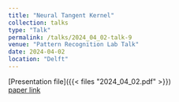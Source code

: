 ```yaml
---
title: "Neural Tangent Kernel"
collection: talks
type: "Talk"
permalink: /talks/2024_04_02-talk-9
venue: "Pattern Recognition Lab Talk"
date: 2024-04-02
location: "Delft"
---
```


[Presentation file]({{< files "2024_04_02.pdf" >}}) <br />
[paper link](https://proceedings.neurips.cc/paper_files/paper/2018/file/5a4be1fa34e62bb8a6ec6b91d2462f5a-Paper.pdf)

